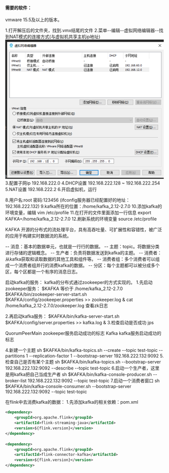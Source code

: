
#### 需要的软件：
vmware 15.5及以上的版本。

1.打开解压后的文件夹，找到.vmx结尾的文件
2.菜单--编辑--虚拟网络编辑器--找到NAT模式的连接方式(与虚拟机共享主机ip地址)
![img.png](../img.png)
3.配置子网ip  192.168.222.0
4.DHCP设置 192.168.222.128 ~ 192.168.222.254
5.NAT设置  192.168.222.2
6.开启虚拟机，运行

8.用户名:root 密码:123456 (ifconfig服务器已经配置好的地址： 192.168.222.132)
9.kafka所在的位置：/home/kafka_2.12-2.7.0
10.添加kafka的环境变量，编辑 vim /etc/profile
11.在打开的文件里面添加一行信息
export KAFKA=/home/kafka_2.12-2.7.0
12.刷新系统的环境变量
source /etc/profile

KAFKA
开源的分布式的流处理平台，具有高吞吐量、可扩展性和容错性，被广泛的应用于构建实时数据流的系统。

-- 消息：基本的数据单元，也就是一行行的数据。
-- 主题：topic。将数据分类进行存储的逻辑概念。
-- 生产者：负责将数据发送到kafka的主题。
-- 消费者：从kafka获取和读取数据的其他工具和组件等。
-- 消费者组：多个消费者可以组成一个消费者组并行的消费kafka的数据。
-- 分区：每个主题都可以被分成多个区，每个区都是一个有序的消息日志。

启动kafka的服务：
kafka的分布式通过zookeeper的方式实现的。
1.先启动zookeeper服务：
$KAFKA 等价于 /home/kafka_2.12-2.7.0
$KAFKA/bin/zookeeper-server-start.sh $KAFKA/config/zookeeper.properties >> zookeeper.log &
cat /home/kafka_2.12-2.7.0/zookeeper.log 查看zk日志

2.再启动kafka服务：
$KAFKA/bin/kafka-server-start.sh $KAFKA/config/server.properties >> kafka.log &
3.检查启动是否成功  jps

QuorumPeerMain	zookeeper服务启动成功的标志
Kafka			kafka服务启动成功的标志

4.新建一个主题
sh $KAFKA/bin/kafka-topics.sh  --create  --topic  test-topic  --partitions 1  --replication-factor 1  --bootstrap-server  192.168.222.132:9092
5.检查自己是否有某个主题
sh $KAFKA/bin/kafka-topics.sh  --bootstrap-server  192.168.222.132:9092  --describe  --topic  test-topic
6.启动一个生产者，这里是用kafka把自己当成生产者
sh $KAFKA/bin/kafka-console-producer.sh  --broker-list  192.168.222.132:9092  --topic  test-topic
7.启动一个消费者窗口
sh $KAFKA/bin/kafka-console-consumer.sh  --bootstrap-server  192.168.222.132:9092  --topic  test-topic

在flink中去消费kafka的数据：
1.先添加kafka的相关依赖：pom.xml
```xml
<dependency>
    <groupId>org.apache.flink</groupId>
    <artifactId>flink-streaming-java</artifactId>
    <version>${flink.version}</version>
</dependency>

<dependency>
    <groupId>org.apache.flink</groupId>
    <artifactId>flink-connector-kafka</artifactId>
    <version>${flink.version}</version>
</dependency>
```
